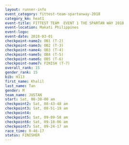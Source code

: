 ```yaml
---
layout: runner-info 
event_category: fittest-team-spartanway-2018 
category_km: heat1 
event-title: FITTEST TEAM  EVENT 1 THE SPARTAN WAY 2018 
event-location: Makati Philippines 
event-logo: 
event-date: 2018-03-01 
checkpoint-name2: OB1 (T-2) 
checkpoint-name3: OB2 (T-3) 
checkpoint-name4: OB3 (T-4) 
checkpoint-name5: OB4 (T-5) 
checkpoint-name6: OB5 (T-6) 
checkpoint-name7: FINISH (T-7) 
overall_rank: 15
gender_rank: 15
bib: H113
first_name: Khalil
last_name: Tan
gender: M
team_name: JUSTAN
start: Sat, 08-38-00 am
checkpoint2: Sat, 08-43-48 am
checkpoint3: Sat, 08-51-19 am
checkpoint4: 
checkpoint5: Sat, 09-09-58 am
checkpoint6: Sat, 09-18-06 am
checkpoint7: Sat, 09-24-17 am
race_time: 0-46-17
status: FINISHER
---
```

